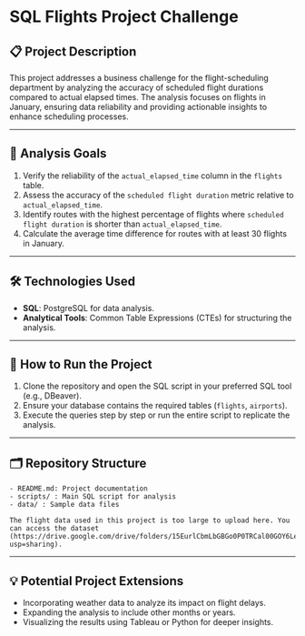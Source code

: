 # SQL Flights Project Challenge

## 📋 **Project Description**
This project addresses a business challenge for the flight-scheduling department by analyzing the accuracy of scheduled flight durations compared to actual elapsed times. The analysis focuses on flights in January, ensuring data reliability and providing actionable insights to enhance scheduling processes.

---

## 🎯 **Analysis Goals**
1. Verify the reliability of the `actual_elapsed_time` column in the `flights` table.
2. Assess the accuracy of the `scheduled flight duration` metric relative to `actual_elapsed_time`.
3. Identify routes with the highest percentage of flights where `scheduled flight duration` is shorter than `actual_elapsed_time`.
4. Calculate the average time difference for routes with at least 30 flights in January.

---

## 🛠️ **Technologies Used**
- **SQL**: PostgreSQL for data analysis.
- **Analytical Tools**: Common Table Expressions (CTEs) for structuring the analysis.

---

## 🚀 **How to Run the Project**
1. Clone the repository and open the SQL script in your preferred SQL tool (e.g., DBeaver).
2. Ensure your database contains the required tables (`flights`, `airports`).
3. Execute the queries step by step or run the entire script to replicate the analysis.

---

## 🗂️ **Repository Structure**
```
- README.md: Project documentation
- scripts/ : Main SQL script for analysis
- data/ : Sample data files 

The flight data used in this project is too large to upload here. You can access the dataset (https://drive.google.com/drive/folders/15EurlCbmLbGBGo0P0TRCal00GOY6Le_r?usp=sharing).

```

---

## 💡 **Potential Project Extensions**
- Incorporating weather data to analyze its impact on flight delays.
- Expanding the analysis to include other months or years.
- Visualizing the results using Tableau or Python for deeper insights.
